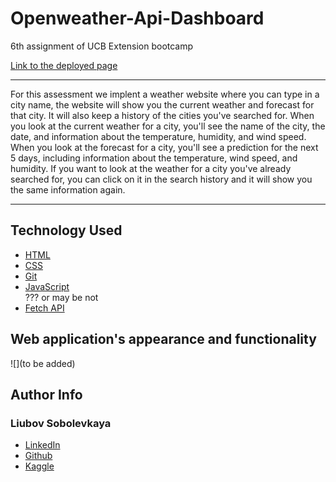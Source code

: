 # Openweather-Api-Dashboard
6th assignment of UCB Extension bootcamp


[Link to the deployed page](https://liubovsobolevskaya.github.io/Openweather-Api-Dashboard/)
_______________________________________
For this assessment we implent a weather website where you can type in a city name, the website will show you the current weather and forecast for that city. It will also keep a history of the cities you've searched for. When you look at the current weather for a city, you'll see the name of the city, the date, and information about the temperature, humidity, and wind speed. When you look at the forecast for a city, you'll see a prediction for the next 5 days, including information about the temperature, wind speed, and humidity. If you want to look at the weather for a city you've already searched for, you can click on it in the search history and it will show you the same information again.

___________________________

## Technology Used 

* [HTML](https://developer.mozilla.org/en-US/docs/Web/HTML)
* [CSS](https://developer.mozilla.org/en-US/docs/Web/CSS)      
* [Git](https://git-scm.com/)   
* [JavaScript](https://www.javascript.com/)  
??? or may be not 
* [Fetch API](https://developer.mozilla.org/en-US/docs/Web/API/Fetch_API) 
## Web application's appearance and functionality

![](to be added)

## Author Info

### Liubov Sobolevkaya
* [LinkedIn](https://www.linkedin.com/in/liubov-sobolevskaya-45756a101/)
* [Github](https://github.com/LiubovSobolevskaya)
* [Kaggle](https://www.kaggle.com/lyubovsobolevskaya)